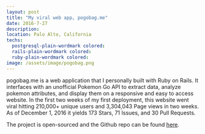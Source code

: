 ```yaml
---
layout: post
title: "My viral web app, pogobag.me"
date: 2016-7-27
description: 
location: Palo Alto, California
techs:
  postgresql-plain-wordmark colored:
  rails-plain-wordmark colored:
  ruby-plain-wordmark colored:
image: /assets/image/pogobag.png
---
```

pogobag.me is a web application that I personally built with Ruby on Rails. It
interfaces with an unofficial Pokemon Go API to extract data, analyze pokemon
attributes, and display them on a responsive and easy to access website. In the
first two weeks of my first deployment, this website went viral hitting 210,000+
unique users and 3,304,043 Page views in two weeks. As of December 1, 2016 it
yields 173 Stars, 71 Issues, and 30 Pull Requests.

The project is open-sourced and the Github repo can be found
[here](https://github.com/dphuang2/PoGoBag).



